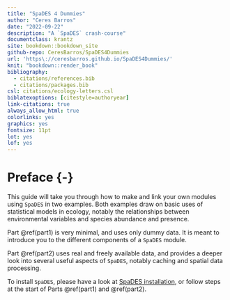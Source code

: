 ```yaml
---
title: "SpaDES 4 Dummies"
author: "Ceres Barros"
date: "2022-09-22"
description: "A `SpaDES` crash-course"
documentclass: krantz
site: bookdown::bookdown_site
github-repo: CeresBarros/SpaDES4Dummies
url: 'https\://ceresbarros.github.io/SpaDES4Dummies/'
knit: "bookdown::render_book"
bibliography:
  - citations/references.bib
  - citations/packages.bib
csl: citations/ecology-letters.csl
biblatexoptions: [citestyle=authoryear]
link-citations: true
always_allow_html: true
colorlinks: yes
graphics: yes
fontsize: 11pt
lot: yes
lof: yes
---
```




# Preface {-}

This guide will take you through how to make and link your own modules using `SpaDES` in two examples. Both examples draw on basic uses of statistical models in ecology, notably the relationships between environmental variables and species abundance and presence. 

Part \@ref(part1) is very minimal, and uses only dummy data. It is meant to introduce you to the different components of a `SpaDES` module.

Part \@ref(part2) uses real and freely available data, and provides a deeper look into several useful aspects of `SpaDES`, notably caching and spatial data processing.

To install `SpaDES`, please have a look at [SpaDES installation](https://github.com/PredictiveEcology/SpaDES/wiki/Installation), or follow steps at the start of Parts \@ref(part1) and \@ref(part2).
